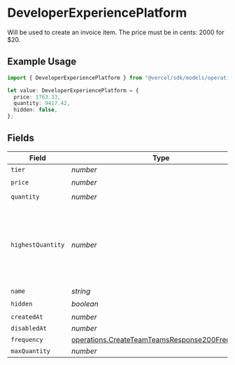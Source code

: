 # DeveloperExperiencePlatform

Will be used to create an invoice item. The price must be in cents: 2000 for $20.

## Example Usage

```typescript
import { DeveloperExperiencePlatform } from "@vercel/sdk/models/operations/createteam.js";

let value: DeveloperExperiencePlatform = {
  price: 1763.33,
  quantity: 9417.42,
  hidden: false,
};
```

## Fields

| Field                                                                                                            | Type                                                                                                             | Required                                                                                                         | Description                                                                                                      |
| ---------------------------------------------------------------------------------------------------------------- | ---------------------------------------------------------------------------------------------------------------- | ---------------------------------------------------------------------------------------------------------------- | ---------------------------------------------------------------------------------------------------------------- |
| `tier`                                                                                                           | *number*                                                                                                         | :heavy_minus_sign:                                                                                               | N/A                                                                                                              |
| `price`                                                                                                          | *number*                                                                                                         | :heavy_check_mark:                                                                                               | N/A                                                                                                              |
| `quantity`                                                                                                       | *number*                                                                                                         | :heavy_check_mark:                                                                                               | N/A                                                                                                              |
| `highestQuantity`                                                                                                | *number*                                                                                                         | :heavy_minus_sign:                                                                                               | The highest quantity in the current period. Used to render the correct enable/disable UI for add-ons.            |
| `name`                                                                                                           | *string*                                                                                                         | :heavy_minus_sign:                                                                                               | N/A                                                                                                              |
| `hidden`                                                                                                         | *boolean*                                                                                                        | :heavy_check_mark:                                                                                               | N/A                                                                                                              |
| `createdAt`                                                                                                      | *number*                                                                                                         | :heavy_minus_sign:                                                                                               | N/A                                                                                                              |
| `disabledAt`                                                                                                     | *number*                                                                                                         | :heavy_minus_sign:                                                                                               | N/A                                                                                                              |
| `frequency`                                                                                                      | [operations.CreateTeamTeamsResponse200Frequency](../../models/operations/createteamteamsresponse200frequency.md) | :heavy_minus_sign:                                                                                               | N/A                                                                                                              |
| `maxQuantity`                                                                                                    | *number*                                                                                                         | :heavy_minus_sign:                                                                                               | N/A                                                                                                              |